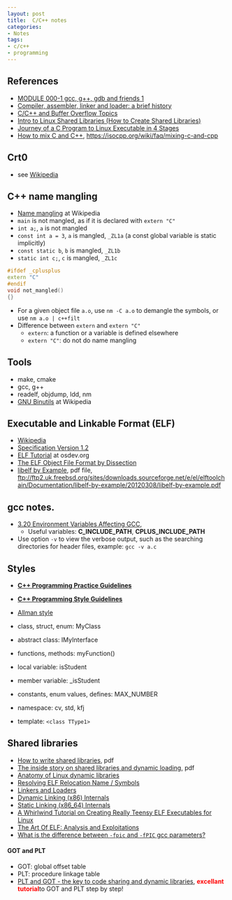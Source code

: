```yaml
---
layout: post
title:  C/C++ notes
categories:
- Notes
tags:
- c/c++
- programming
---
```


## References
 - [MODULE 000-1 gcc, g++, gdb and friends 1][2]
 - [Compiler, assembler, linker and loader: a brief history][1]
 - [C/C++ and Buffer Overflow Topics][4]
 - [Intro to Linux Shared Libraries (How to Create Shared Libraries)][8]
 - [Journey of a C Program to Linux Executable in 4 Stages][9]
 - [How to mix C and C++][14], <https://isocpp.org/wiki/faq/mixing-c-and-cpp>

## Crt0
 - see [Wikipedia][12]

## C++ name mangling
 - [Name mangling][13] at Wikipedia
 - `main` is not mangled, as if it is declared with `extern "C"`
 - `int a;`, `a` is not mangled
 - `const int a = 3`, `a` is mangled, `_ZL1a` (a const global variable is static implicitly)
 - `const static b`, `b` is mangled, `_ZL1b`
 - `static int c;`, `c` is mangled, `_ZL1c`
```.cpp
#ifdef _cplusplus
extern "C"
#endif
void not_mangled()
{}
```
  - For a given object file `a.o`, use `nm -C a.o` to demangle the symbols, or use `nm a.o | c++filt`
  - Difference between `extern` and `extern "C"`
     - `extern`: a function or a variable is defined elsewhere
     - `extern "C"`: do not do name mangling
 
 
## Tools
 - make, cmake
 - gcc, g++
 - readelf, objdump, ldd, nm
 - [GNU Binutils][11] at Wikipedia
 
## Executable and Linkable Format (ELF)
 - [Wikipedia][5]
 - [Specification Version 1.2][6]
 - [ELF Tutorial][7] at osdev.org
 - [The ELF Object File Format by Dissection][10]
 - [libelf by Example][11], pdf file, <ftp://ftp2.uk.freebsd.org/sites/downloads.sourceforge.net/e/el/elftoolchain/Documentation/libelf-by-example/20120308/libelf-by-example.pdf>

## gcc notes.
 - [3.20 Environment Variables Affecting GCC][3], 
   - Useful variables: **C_INCLUDE_PATH**, **CPLUS_INCLUDE_PATH**
 - Use option `-v` to view the verbose output, such as the searching directories for header files, example: `gcc -v a.c`


## Styles
 - **[C++ Programming Practice Guidelines][15]**
 - **[C++ Programming Style Guidelines][16]**
 - [Allman style][17]

 - class, struct, enum: MyClass
 - abstract class: IMyInterface
 - functions, methods: myFunction()
 - local variable: isStudent
 - member variable: _isStudent
 - constants, enum values, defines: MAX_NUMBER
 - namespace: cv, std, kfj
 - template: `<class TType1>`
 
 
## Shared libraries
 - [How to write shared libraries][18], pdf
 - [The inside story on shared libraries and dynamic loading][19], pdf
 - [Anatomy of Linux dynamic libraries][20]
 - [Resolving ELF Relocation Name / Symbols][21]
 - [Linkers and Loaders][22]
 - [Dynamic Linking (x86) Internals][23]
 - [Static Linking (x86_64) Internals][24]
 - [A Whirlwind Tutorial on Creating Really Teensy ELF Executables for Linux][25]
 - [The Art Of ELF: Analysis and Exploitations][26]
 - [What is the difference between `-fpic` and `-fPIC` gcc parameters?][27]


#### GOT and PLT
 - GOT: global offset table
 - PLT: procedure linkage table
 - [PLT and GOT - the key to code sharing and dynamic libraries][28], <font color="red">**excellant tutorial**</font>to GOT and PLT step by step!



[28]: https://www.technovelty.org/linux/plt-and-got-the-key-to-code-sharing-and-dynamic-libraries.html
[27]: http://stackoverflow.com/questions/3544035/what-is-the-difference-between-fpic-and-fpic-gcc-parameters
[26]: http://fluxius.handgrep.se/2011/10/20/the-art-of-elf-analysises-and-exploitations/
[25]: http://www.muppetlabs.com/~breadbox/software/tiny/teensy.html
[24]: http://sploitfun.blogspot.de/2013/07/static-linking-x8664-internals.html
[23]: http://sploitfun.blogspot.de/2013/06/dynamic-linking-internals.html
[22]: http://www.linuxjournal.com/article/6463
[21]: http://em386.blogspot.de/2006/10/resolving-elf-relocation-name-symbols.html
[20]: https://www.ibm.com/developerworks/library/l-dynamic-libraries/
[19]: https://cseweb.ucsd.edu/~gbournou/CSE131/the_inside_story_on_shared_libraries_and_dynamic_loading.pdf
[18]: https://www.akkadia.org/drepper/dsohowto.pdf
[17]: https://en.wikipedia.org/wiki/Indent_style#Allman_style
[16]: http://geosoft.no/development/cppstyle.html
[15]: http://geosoft.no/development/cpppractice.html
[14]: https://isocpp.org/wiki/faq/mixing-c-and-cpp
[13]: https://en.wikipedia.org/wiki/Name_mangling#Name_mangling_in_C.2B.2B
[12]: https://en.wikipedia.org/wiki/Crt0
[11]: https://en.wikipedia.org/wiki/GNU_Binutils
[10]: http://www.linuxjournal.com/article/1060
[9]: http://www.thegeekstuff.com/2011/10/c-program-to-an-executable/
[8]: http://www.thegeekstuff.com/2012/06/linux-shared-libraries/
[7]: http://wiki.osdev.org/ELF_Tutorial
[6]: http://refspecs.linuxbase.org/elf/elf.pdf
[5]: https://en.wikipedia.org/wiki/Executable_and_Linkable_Format
[4]: http://www.tenouk.com/cncplusplusbufferoverflow.html
[3]: https://gcc.gnu.org/onlinedocs/gcc/Environment-Variables.html
[2]: http://www.tenouk.com/Module000.html
[1]: http://www.tenouk.com/ModuleW.html
